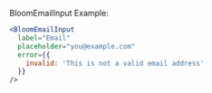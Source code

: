 BloomEmailInput Example:

```jsx
<BloomEmailInput 
  label="Email"
  placeholder="you@example.com"
  error={{
    invalid: 'This is not a valid email address'
  }} 
/>
```
